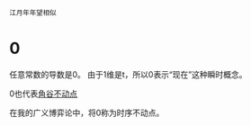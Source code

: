     江月年年望相似

# 0

任意常数的导数是0。
由于1维是t，所以0表示“现在”这种瞬时概念。

0也代表[角谷不动点](https://zh.wikipedia.org/wiki/%E4%B8%8D%E5%8A%A8%E7%82%B9%E5%AE%9A%E7%90%86)

在我的广义博弈论中，将0称为时序不动点。
